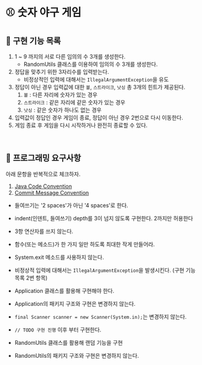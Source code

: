 # ⚾ 숫자 야구 게임

## 📢 구현 기능 목록

1. 1 ~ 9 까지의 서로 다른 임의의 수 3개를 생성한다.
    - RandomUtils 클래스를 이용하여 임의의 수 3개를 생성한다.
2. 정답을 맞추기 위한 3자리수를 입력받는다.
    - 비정상적인 입력에 대해서는 `IllegalArgumentException`을 유도
3. 정답이 아닌 경우 입력값에 대한 `볼`, `스트라이크`, `낫싱` 총 3개의 힌트가 제공된다.
    1. `볼` : 다른 자리에 숫자가 있는 경우
    2. `스트라이크` : 같은 자리에 같은 숫자가 있는 경우
    3. `낫싱` : 같은 숫자가 하나도 없는 경우
4. 입력값이 정답인 경우 게임이 종료, 정답이 아닌 경우 2번으로 다시 이동한다.
5. 게임 종료 후 게임을 다시 시작하거나 완전히 종료할 수 있다.

<br>

## 📝 프로그래밍 요구사항

아래 문항을 반복적으로 체크하자.

1. [Java Code Convention](https://velog.io/@bosl95/JAVA-Code-Convention)
2. [Commit Message Convention](https://velog.io/@bosl95/Commit-Message-Convention)

- 들여쓰기는 '2 spaces'가 아닌 '4 spaces'로 한다.
- indent(인덴트, 들여쓰기) depth를 3이 넘지 않도록 구현한다. 2까지만 허용한다
- 3항 연산자를 쓰지 않는다.
- 함수(또는 메소드)가 한 가지 일만 하도록 최대한 작게 만들어라.
- System.exit 메소드를 사용하지 않는다.
- 비정상적 입력에 대해서는 `IllegalArgumentException`을 발생시킨다. (구현 기능 목록 2번 항목)

- Application 클래스를 활용해 구현해야 한다.
- Application의 패키지 구조와 구현은 변경하지 않는다.
- `final Scanner scanner = new Scanner(System.in);`는 변경하지 않는다.
- `// TODO 구현 진행` 이후 부터 구현한다.

- RandomUtils 클래스를 활용해 랜덤 기능을 구현
- RandomUtils의 패키지 구조와 구현은 변경하지 않는다.

<br>

